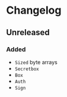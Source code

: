 # Changelog

## Unreleased

### Added

* `Sized` byte arrays
* `Secretbox`
* `Box`
* `Auth`
* `Sign`
